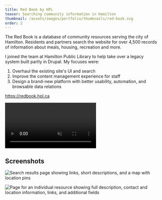 ```yaml
---
title: Red Book by HPL
teaser: Searching community information in Hamilton
thumbnail: /assets/images/portfolio/thumbnails/red-book.svg
order: 2
---
```


The Red Book is a database of community resources serving the city of Hamilton. Residents and partners search the website for over 4,500 records of information about meals, housing, recreation and more.

I joined the team at Hamilton Public Library to help take over a legacy system built partly in Drupal. My focuses were:

1. Overhaul the existing site's UI and search
2. Improve the content management experience for staff
3. Design a brand-new platform with better usability, automation, and browsable data relations

<a href="https://redbook.hpl.ca" target="_blank" rel="noreferrer">https://redbook.hpl.ca</a>

<video autoplay muted loop playsinline>
    <source src="/assets/videos/red-book-demo.mp4" type="video/mp4">
</video>

## Screenshots

![Search results page showing links, short descriptions, and a map with location pins](/assets/images/portfolio/red-book-1.png)

![Page for an individual resource showing full description, contact and location information, links, and additional fields](/assets/images/portfolio/red-book-2.png)
